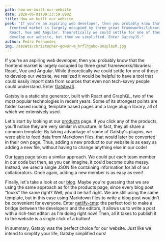 ```yaml
---
path: how-we-built-our-website
date: 2020-06-01T09:33:59.898Z
title: How we built our website
peek: "If you're an aspiring web developer, then you probably know that the
  frontend market is largely occupied by three great frameworks/libraries:
  React, Vue and Angular. Theoretically we could settle for one of these to
  develop our website, but then we simplified. Enter GatsbyJS."
author: Pedro Fernandes
img: /assets/christopher-gower-m_hrflhgabo-unsplash.jpg
---
```

If you're an aspiring web developer, then you probably know that the frontend market is largely occupied by three great frameworks/libraries: React, Vue and Angular. While theoretically we could settle for one of these to develop our website, we realized it would be helpful to have a tool that could easily import data from sources that even non tech-savvy people could understand. Enter [GatsbyJS](https://www.gatsbyjs.org/).

Gatsby is a static site generator, built with React and GraphQL, two of the most popular technologies in recent years. Some of its strongest points are folder based routing, template based pages and a large plugin library, all of which we extensively used.

Let's start by looking at our [products](https://simplify-lgp.tech/products/) page. If you click any of the products, you'll notice they are very similar in structure. In fact, they all share a common template. By taking advantage of some of Gatsby's plugins, we were able to feed data from Markdown files, that would later be converted in their own page. Thus, adding a new product to our website is as easy as adding a new file, without having to change anything else in our code!

Our [team](https://simplify-lgp.tech/team/) page takes a similar approach. We could put each team member in our code but then, as you can imagine, it could become quite messy. Instead, we used a single JSON file containing information for all of our collaborators. Once again, adding a new member is as easy as ever!

Finally, let's take a look at our [blog](https://simplify-lgp.tech/blog). Maybe you're guessing that we are using the same approach as for the products page, since every blog post "looks" the same right? Well, you'd be half right. We are still using the same template, but in this case using Markdown files to write a blog post wouldn't be convenient for everyone. Enter [netlify-cms](https://www.netlifycms.org/): the perfect tool to make a bridge between the developers and the editors, it allows us to write a post with a rich-text editor: as I'm doing right now! Then, all it takes to publish it to the website is a single click of a button!

In summary, Gatsby was the perfect choice for our website. Just like we intend to simplify your life, Gatsby simplified ours!